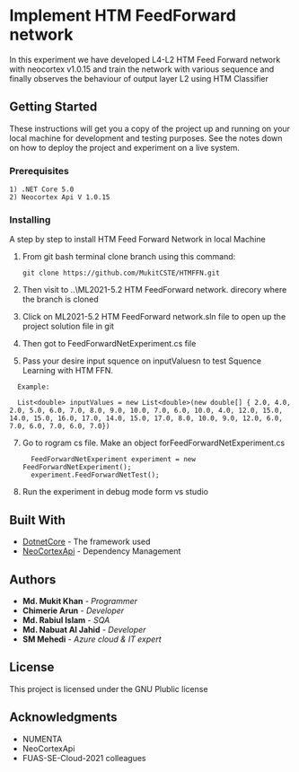 # Implement HTM FeedForward network

In this experiment we have developed L4-L2 HTM Feed Forward network with neocortex v1.0.15 and train the network with various sequence and finally observes the behaviour of output layer L2 using HTM Classifier

## Getting Started

These instructions will get you a copy of the project up and running on your local machine for development and testing purposes. See the notes down on how to deploy the project and experiment on a live system.

### Prerequisites


```
1) .NET Core 5.0
2) Neocortex Api V 1.0.15
```

### Installing

A step by step to install HTM Feed Forward Network in local Machine


 1) From git bash terminal clone branch using this command:
    ```
    git clone https://github.com/MukitCSTE/HTMFFN.git  
    
    ```
 
 2) Then visit to ..\ML2021-5.2 HTM FeedForward network\.  direcory where the branch is cloned 
 3) Click on ML2021-5.2 HTM FeedForward network.sln file to open up the project solution file in git
 5) Then got to FeedForwardNetExperiment.cs file
 6) Pass your desire input squence on inputValuesn to test Squence Learning with HTM FFN.
  ```
    Example:
    
    List<double> inputValues = new List<double>(new double[] { 2.0, 4.0, 2.0, 5.0, 6.0, 7.0, 8.0, 9.0, 10.0, 7.0, 6.0, 10.0, 4.0, 12.0, 15.0, 14.0, 15.0, 16.0, 17.0, 14.0, 15.0, 17.0, 8.0, 10.0, 9.0, 12.0, 6.0, 7.0, 6.0, 7.0, 6.0, 7.0})
  ``` 
     
 7) Go to rogram cs file. Make an object forFeedForwardNetExperiment.cs 
 
  
          FeedForwardNetExperiment experiment = new FeedForwardNetExperiment();
          experiment.FeedForwardNetTest();
          
      
          
8) Run the experiment in debug mode form vs studio 
  



## Built With

* [DotnetCore](https://dotnet.microsoft.com/download/dotnet/5.0) - The framework used
* [NeoCortexApi](https://www.nuget.org/packages/NeoCortexApi/) - Dependency Management



## Authors

* **Md. Mukit Khan** - *Programmer* 
* **Chimerie Arun** - *Developer* 
* **Md. Rabiul Islam** - *SQA* 
* **Md. Nabuat AI Jahid** - *Developer* 
* **SM Mehedi** - *Azure cloud & IT expert* 

## License

This project is licensed under the GNU Plublic license

## Acknowledgments

* NUMENTA
* NeoCortexApi
* FUAS-SE-Cloud-2021 colleagues

